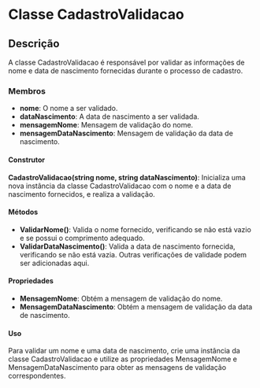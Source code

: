 # Classe CadastroValidacao

## Descrição

A classe CadastroValidacao é responsável por validar as informações de nome e data de nascimento fornecidas durante o processo de cadastro.

### Membros

- **nome**: O nome a ser validado.
- **dataNascimento**: A data de nascimento a ser validada.
- **mensagemNome**: Mensagem de validação do nome.
- **mensagemDataNascimento**: Mensagem de validação da data de nascimento.

#### Construtor

**CadastroValidacao(string nome, string dataNascimento)**: Inicializa uma nova instância da classe CadastroValidacao com o nome e a data de nascimento fornecidos, e realiza a validação.

#### Métodos

- **ValidarNome()**: Valida o nome fornecido, verificando se não está vazio e se possui o comprimento adequado.
- **ValidarDataNascimento()**: Valida a data de nascimento fornecida, verificando se não está vazia. Outras verificações de validade podem ser adicionadas aqui.

#### Propriedades

- **MensagemNome**: Obtém a mensagem de validação do nome.
- **MensagemDataNascimento**: Obtém a mensagem de validação da data de nascimento.

#### Uso

Para validar um nome e uma data de nascimento, crie uma instância da classe CadastroValidacao e utilize as propriedades MensagemNome e MensagemDataNascimento para obter as mensagens de validação correspondentes.

